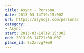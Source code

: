```yaml
---
title: Async - Persona
date: 2013-03-14T19:15:00Z
url: https://asyncjs.com/persona/
category:
- Async
start: 2013-03-14T19:15:00Z
end: 2013-03-14T21:00:00Z
place_id: 9c2xrvg7+m9
---
```

